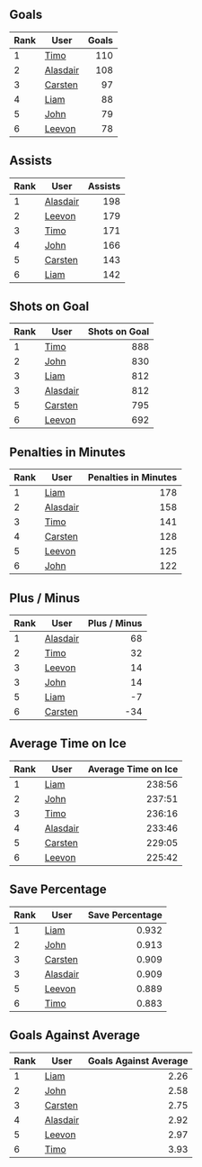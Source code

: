 ## Goals
| Rank | User | Goals |
| :--- | ---- | ---------: |
| 1 | [Timo](https://github.com/llevasseur/fantasy-hockey-league/blob/main/ROSTERS.md#Timo) |  110 |
| 2 | [Alasdair](https://github.com/llevasseur/fantasy-hockey-league/blob/main/ROSTERS.md#Alasdair) |  108 |
| 3 | [Carsten](https://github.com/llevasseur/fantasy-hockey-league/blob/main/ROSTERS.md#Carsten) |  97 |
| 4 | [Liam](https://github.com/llevasseur/fantasy-hockey-league/blob/main/ROSTERS.md#Liam) |  88 |
| 5 | [John](https://github.com/llevasseur/fantasy-hockey-league/blob/main/ROSTERS.md#John) |  79 |
| 6 | [Leevon](https://github.com/llevasseur/fantasy-hockey-league/blob/main/ROSTERS.md#Leevon) |  78 |
## Assists
| Rank | User | Assists |
| :--- | ---- | ---------: |
| 1 | [Alasdair](https://github.com/llevasseur/fantasy-hockey-league/blob/main/ROSTERS.md#Alasdair) |  198 |
| 2 | [Leevon](https://github.com/llevasseur/fantasy-hockey-league/blob/main/ROSTERS.md#Leevon) |  179 |
| 3 | [Timo](https://github.com/llevasseur/fantasy-hockey-league/blob/main/ROSTERS.md#Timo) |  171 |
| 4 | [John](https://github.com/llevasseur/fantasy-hockey-league/blob/main/ROSTERS.md#John) |  166 |
| 5 | [Carsten](https://github.com/llevasseur/fantasy-hockey-league/blob/main/ROSTERS.md#Carsten) |  143 |
| 6 | [Liam](https://github.com/llevasseur/fantasy-hockey-league/blob/main/ROSTERS.md#Liam) |  142 |
## Shots on Goal
| Rank | User | Shots on Goal |
| :--- | ---- | ---------: |
| 1 | [Timo](https://github.com/llevasseur/fantasy-hockey-league/blob/main/ROSTERS.md#Timo) |  888 |
| 2 | [John](https://github.com/llevasseur/fantasy-hockey-league/blob/main/ROSTERS.md#John) |  830 |
| 3 | [Liam](https://github.com/llevasseur/fantasy-hockey-league/blob/main/ROSTERS.md#Liam) |  812 |
| 3 | [Alasdair](https://github.com/llevasseur/fantasy-hockey-league/blob/main/ROSTERS.md#Alasdair) |  812 |
| 5 | [Carsten](https://github.com/llevasseur/fantasy-hockey-league/blob/main/ROSTERS.md#Carsten) |  795 |
| 6 | [Leevon](https://github.com/llevasseur/fantasy-hockey-league/blob/main/ROSTERS.md#Leevon) |  692 |
## Penalties in Minutes
| Rank | User | Penalties in Minutes |
| :--- | ---- | ---------: |
| 1 | [Liam](https://github.com/llevasseur/fantasy-hockey-league/blob/main/ROSTERS.md#Liam) |  178 |
| 2 | [Alasdair](https://github.com/llevasseur/fantasy-hockey-league/blob/main/ROSTERS.md#Alasdair) |  158 |
| 3 | [Timo](https://github.com/llevasseur/fantasy-hockey-league/blob/main/ROSTERS.md#Timo) |  141 |
| 4 | [Carsten](https://github.com/llevasseur/fantasy-hockey-league/blob/main/ROSTERS.md#Carsten) |  128 |
| 5 | [Leevon](https://github.com/llevasseur/fantasy-hockey-league/blob/main/ROSTERS.md#Leevon) |  125 |
| 6 | [John](https://github.com/llevasseur/fantasy-hockey-league/blob/main/ROSTERS.md#John) |  122 |
## Plus / Minus
| Rank | User | Plus / Minus |
| :--- | ---- | ---------: |
| 1 | [Alasdair](https://github.com/llevasseur/fantasy-hockey-league/blob/main/ROSTERS.md#Alasdair) |  68 |
| 2 | [Timo](https://github.com/llevasseur/fantasy-hockey-league/blob/main/ROSTERS.md#Timo) |  32 |
| 3 | [Leevon](https://github.com/llevasseur/fantasy-hockey-league/blob/main/ROSTERS.md#Leevon) |  14 |
| 3 | [John](https://github.com/llevasseur/fantasy-hockey-league/blob/main/ROSTERS.md#John) |  14 |
| 5 | [Liam](https://github.com/llevasseur/fantasy-hockey-league/blob/main/ROSTERS.md#Liam) |  -7 |
| 6 | [Carsten](https://github.com/llevasseur/fantasy-hockey-league/blob/main/ROSTERS.md#Carsten) |  -34 |
## Average Time on Ice
| Rank | User | Average Time on Ice |
| :--- | ---- | ---------: |
| 1 | [Liam](https://github.com/llevasseur/fantasy-hockey-league/blob/main/ROSTERS.md#Liam) |  238:56 |
| 2 | [John](https://github.com/llevasseur/fantasy-hockey-league/blob/main/ROSTERS.md#John) |  237:51 |
| 3 | [Timo](https://github.com/llevasseur/fantasy-hockey-league/blob/main/ROSTERS.md#Timo) |  236:16 |
| 4 | [Alasdair](https://github.com/llevasseur/fantasy-hockey-league/blob/main/ROSTERS.md#Alasdair) |  233:46 |
| 5 | [Carsten](https://github.com/llevasseur/fantasy-hockey-league/blob/main/ROSTERS.md#Carsten) |  229:05 |
| 6 | [Leevon](https://github.com/llevasseur/fantasy-hockey-league/blob/main/ROSTERS.md#Leevon) |  225:42 |
## Save Percentage
| Rank | User | Save Percentage |
| :--- | ---- | ---------: |
| 1 | [Liam](https://github.com/llevasseur/fantasy-hockey-league/blob/main/ROSTERS.md#Liam) |  0.932 |
| 2 | [John](https://github.com/llevasseur/fantasy-hockey-league/blob/main/ROSTERS.md#John) |  0.913 |
| 3 | [Carsten](https://github.com/llevasseur/fantasy-hockey-league/blob/main/ROSTERS.md#Carsten) |  0.909 |
| 3 | [Alasdair](https://github.com/llevasseur/fantasy-hockey-league/blob/main/ROSTERS.md#Alasdair) |  0.909 |
| 5 | [Leevon](https://github.com/llevasseur/fantasy-hockey-league/blob/main/ROSTERS.md#Leevon) |  0.889 |
| 6 | [Timo](https://github.com/llevasseur/fantasy-hockey-league/blob/main/ROSTERS.md#Timo) |  0.883 |
## Goals Against Average
| Rank | User | Goals Against Average |
| :--- | ---- | ---------: |
| 1 | [Liam](https://github.com/llevasseur/fantasy-hockey-league/blob/main/ROSTERS.md#Liam) |  2.26 |
| 2 | [John](https://github.com/llevasseur/fantasy-hockey-league/blob/main/ROSTERS.md#John) |  2.58 |
| 3 | [Carsten](https://github.com/llevasseur/fantasy-hockey-league/blob/main/ROSTERS.md#Carsten) |  2.75 |
| 4 | [Alasdair](https://github.com/llevasseur/fantasy-hockey-league/blob/main/ROSTERS.md#Alasdair) |  2.92 |
| 5 | [Leevon](https://github.com/llevasseur/fantasy-hockey-league/blob/main/ROSTERS.md#Leevon) |  2.97 |
| 6 | [Timo](https://github.com/llevasseur/fantasy-hockey-league/blob/main/ROSTERS.md#Timo) |  3.93 |
